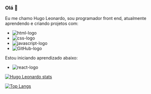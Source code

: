 ### Olá :pencil:

Eu me chamo  Hugo Leonardo, sou programador front end, atualmente aprendendo e criando projetos com:
  
  - <img src="https://img.shields.io/badge/HTML5-E34F26?style=for-the-badge&logo=html5&logoColor=white" alt='html-logo'/>
  
  - <img src="https://img.shields.io/badge/CSS3-1572B6?style=for-the-badge&logo=css3&logoColor=white" alt='css-logo'/>
  
  - <img src="https://img.shields.io/badge/JavaScript-F7DF1E?style=for-the-badge&logo=javascript&logoColor=black" alt='javascript-logo'/>
  
  - <img src="https://camo.githubusercontent.com/fbc3df79ffe1a99e482b154b29262ecbb10d6ee4ed22faa82683aa653d72c4e1/68747470733a2f2f696d672e736869656c64732e696f2f62616467652f4769744875622d3130303030303f7374796c653d666f722d7468652d6261646765266c6f676f3d676974687562266c6f676f436f6c6f723d7768697465" alt='GitHub-logo'/>
  
 Estou iniciando aprendizado abaixo:
  
   - <img src="https://img.shields.io/badge/React-20232A?style=for-the-badge&logo=react&logoColor=61DAFB" alt='react-logo'/>
  
  
  
[![Hugo Leonardo stats](https://github-readme-stats.vercel.app/api?username=sdsleonardo82)](https://github.com/anuraghazra/github-readme-stats)

[![Top Langs](https://github-readme-stats.vercel.app/api/top-langs/?username=sdsleonardo82)](https://github.com/anuraghazra/github-readme-stats)
